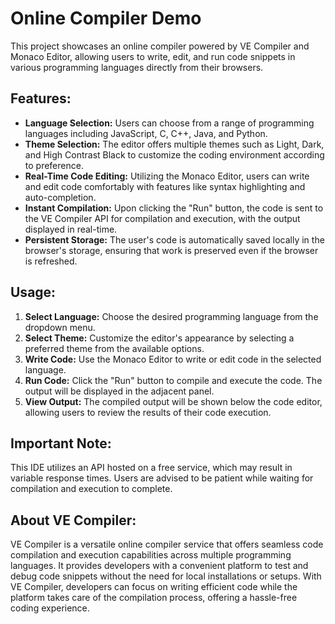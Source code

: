 # Online Compiler Demo

This project showcases an online compiler powered by VE Compiler and Monaco Editor, allowing users to write, edit, and run code snippets in various programming languages directly from their browsers.

## Features:
- **Language Selection:** Users can choose from a range of programming languages including JavaScript, C, C++, Java, and Python.
- **Theme Selection:** The editor offers multiple themes such as Light, Dark, and High Contrast Black to customize the coding environment according to preference.
- **Real-Time Code Editing:** Utilizing the Monaco Editor, users can write and edit code comfortably with features like syntax highlighting and auto-completion.
- **Instant Compilation:** Upon clicking the "Run" button, the code is sent to the VE Compiler API for compilation and execution, with the output displayed in real-time.
- **Persistent Storage:** The user's code is automatically saved locally in the browser's storage, ensuring that work is preserved even if the browser is refreshed.

## Usage:
1. **Select Language:** Choose the desired programming language from the dropdown menu.
2. **Select Theme:** Customize the editor's appearance by selecting a preferred theme from the available options.
3. **Write Code:** Use the Monaco Editor to write or edit code in the selected language.
4. **Run Code:** Click the "Run" button to compile and execute the code. The output will be displayed in the adjacent panel.
5. **View Output:** The compiled output will be shown below the code editor, allowing users to review the results of their code execution.

## Important Note:
This IDE utilizes an API hosted on a free service, which may result in variable response times. Users are advised to be patient while waiting for compilation and execution to complete.

## About VE Compiler:
VE Compiler is a versatile online compiler service that offers seamless code compilation and execution capabilities across multiple programming languages. It provides developers with a convenient platform to test and debug code snippets without the need for local installations or setups. With VE Compiler, developers can focus on writing efficient code while the platform takes care of the compilation process, offering a hassle-free coding experience.
